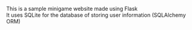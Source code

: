 This is a sample minigame website made using Flask  
It uses SQLite for the database of storing user information (SQLAlchemy ORM)
